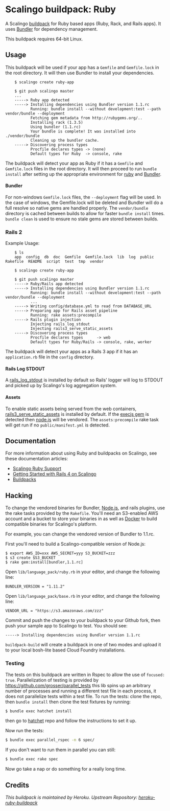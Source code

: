 # Scalingo buildpack: Ruby

A Scalingo [buildpack](http://doc.scalingo.com/buildpacks) for Ruby based apps (Ruby, Rack, and Rails apps). It uses [Bundler](http://gembundler.com) for dependency management.

This buildpack requires 64-bit Linux.

## Usage

This buildpack will be used if your app has a `Gemfile` and `Gemfile.lock` in the root directory. It will then use Bundler to install your dependencies.

```
    $ scalingo create ruby-app

    $ git push scalingo master
    ...
    -----> Ruby app detected
    -----> Installing dependencies using Bundler version 1.1.rc
           Running: bundle install --without development:test --path vendor/bundle --deployment
           Fetching gem metadata from http://rubygems.org/..
           Installing rack (1.3.5)
           Using bundler (1.1.rc)
           Your bundle is complete! It was installed into ./vendor/bundle
           Cleaning up the bundler cache.
    -----> Discovering process types
           Procfile declares types -> (none)
           Default types for Ruby  -> console, rake
```

The buildpack will detect your app as Ruby if it has a `Gemfile` and `Gemfile.lock` files in the root directory. It will then proceed to run `bundle install` after setting up the appropriate environment for [ruby](http://ruby-lang.org) and [Bundler](https://bundler.io).

#### Bundler

For non-windows `Gemfile.lock` files, the `--deployment` flag will be used. In the case of windows, the Gemfile.lock will be deleted and Bundler will do a full resolve so native gems are handled properly. The `vendor/bundle` directory is cached between builds to allow for faster `bundle install` times. `bundle clean` is used to ensure no stale gems are stored between builds.

### Rails 2

Example Usage:

```
    $ ls
    app  config  db  doc  Gemfile  Gemfile.lock  lib  log  public  Rakefile  README  script  test  tmp  vendor

    $ scalingo create ruby-app

    $ git push scalingo master
    -----> Ruby/Rails app detected
    -----> Installing dependencies using Bundler version 1.1.rc
           Running: bundle install --without development:test --path vendor/bundle --deployment
           ...
    -----> Writing config/database.yml to read from DATABASE_URL
    -----> Preparing app for Rails asset pipeline
           Running: rake assets:precompile
    -----> Rails plugin injection
           Injecting rails_log_stdout
           Injecting rails3_serve_static_assets
    -----> Discovering process types
           Procfile declares types      -> web
           Default types for Ruby/Rails -> console, rake, worker
```

The buildpack will detect your apps as a Rails 3 app if it has an `application.rb` file in the `config` directory.

#### Rails Log STDOUT

A [rails_log_stdout](http://github.com/ddollar/rails_log_stdout) is installed by default so Rails' logger will log to STDOUT and picked up by Scalingo's log aggregation system.

#### Assets

To enable static assets being served from the web containers, [rails3_serve_static_assets](http://github.com/pedro/rails3_serve_static_assets)
is installed by default. If the [execjs gem](http://github.com/sstephenson/execjs) is detected then
[node.js](http://github.com/joyent/node) will be vendored. The `assets:precompile` rake task will get run if no `public/manifest.yml` is
detected.

## Documentation

For more information about using Ruby and buildpacks on Scalingo, see these documentation articles:

- [Scalingo Ruby Support](http://doc.scalingo.com/languages/ruby)
- [Getting Started with Rails 4 on Scalingo](http://doc.scalingo.com/languages/ruby/getting-started-with-rails.html)
- [Buildpacks](http://doc.scalingo.com/buildpacks)

## Hacking

To change the vendored binaries for Bundler, [Node.js](http://github.com/joyent/node), and rails plugins, use the rake tasks provided by the `Rakefile`. You'll need an S3-enabled AWS account and a bucket to store your binaries in as well as [Docker](https://docker.io) to build compatible binaries for Scalingo's platform.

For example, you can change the vendored version of Bundler to 1.1.rc.

First you'll need to build a Scalingo-compatible version of Node.js:

    $ export AWS_ID=xxx AWS_SECRET=yyy S3_BUCKET=zzz
    $ s3 create $S3_BUCKET
    $ rake gem:install[bundler,1.1.rc]

Open `lib/language_pack/ruby.rb` in your editor, and change the following line:

    BUNDLER_VERSION = "1.11.2"

Open `lib/language_pack/base.rb` in your editor, and change the following line:

    VENDOR_URL = "https://s3.amazonaws.com/zzz"

Commit and push the changes to your buildpack to your Github fork, then push your sample app to Scalingo to test. You should see:

    -----> Installing dependencies using Bundler version 1.1.rc

`buildpack-build` will create a buildpack in one of two modes and upload it to your local bosh-lite based Cloud Foundry installations.

### Testing

The tests on this buildpack are written in Rspec to allow the use of
`focused: true`. Parallelization of testing is provided by
https://github.com/grosser/parallel_tests this lib spins up an arbitrary
number of processes and running a different test file in each process,
it does not parallelize tests within a test file. To run the tests: clone the repo, then `bundle install` then clone the test fixtures by running:

```sh
$ bundle exec hatchet install
```

then go to [hatchet](https://github.com/heroku/hatchet) repo and follow the
instructions to set it up.

Now run the tests:

```sh
$ bundle exec parallel_rspec -n 6 spec/
```

If you don't want to run them in parallel you can still:

```sh
$ bundle exec rake spec
```

Now go take a nap or do something for a really long time.

## Credits

*This buildpack is maintained by Heroku. Upstream Repository: [heroku-ruby-buildpack](https://github.com/heroku/heroku-buildpack-ruby)*

